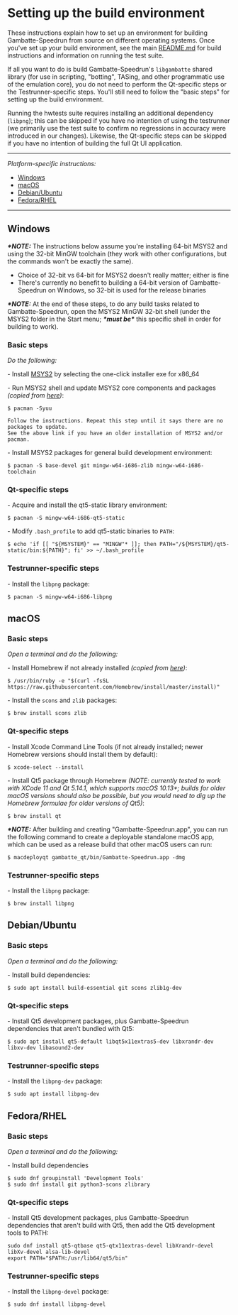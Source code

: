 # Setting up the build environment

These instructions explain how to set up an environment for building Gambatte-Speedrun from source on different operating systems. Once you've set up your build environment, see the main [README.md](README.md) for build instructions and information on running the test suite.

If all you want to do is build Gambatte-Speedrun's `libgambatte` shared library (for use in scripting, "botting", TASing, and other programmatic use of the emulation core), you do not need to perform the Qt-specific steps or the Testrunner-specific steps. You'll still need to follow the "basic steps" for setting up the build environment.

Running the hwtests suite requires installing an additional dependency (`libpng`); this can be skipped if you have no intention of using the testrunner (we primarily use the test suite to confirm no regressions in accuracy were introduced in our changes). Likewise, the Qt-specific steps can be skipped if you have no intention of building the full Qt UI application.

---
*Platform-specific instructions:*
* [Windows](#windows)
* [macOS](#macos)
* [Debian/Ubuntu](#debianubuntu)
* [Fedora/RHEL](#fedorarhel)

---
## Windows

***\*NOTE:*** The instructions below assume you're installing 64-bit MSYS2 and using the 32-bit MinGW toolchain (they work with other configurations, but the commands won't be exactly the same).
* Choice of 32-bit vs 64-bit for MSYS2 doesn't really matter; either is fine
* There's currently no benefit to building a 64-bit version of Gambatte-Speedrun on Windows, so 32-bit is used for the release binaries

***\*NOTE:*** At the end of these steps, to do any build tasks related to Gambatte-Speedrun, open the MSYS2 MinGW 32-bit shell (under the MSYS2 folder in the Start menu; ***\*must be\**** this specific shell in order for building to work).

### Basic steps

*Do the following:*

\- Install [MSYS2](https://www.msys2.org/) by selecting the one-click installer exe for x86_64

\- Run MSYS2 shell and update MSYS2 core components and packages *(copied from [here](https://www.msys2.org/wiki/MSYS2-installation/#iii-updating-packages))*:
```
$ pacman -Syuu

Follow the instructions. Repeat this step until it says there are no packages to update.
See the above link if you have an older installation of MSYS2 and/or pacman.
```
\- Install MSYS2 packages for general build development environment:
```
$ pacman -S base-devel git mingw-w64-i686-zlib mingw-w64-i686-toolchain
```

### Qt-specific steps

\- Acquire and install the qt5-static library environment:
```
$ pacman -S mingw-w64-i686-qt5-static
```
\- Modify `.bash_profile` to add qt5-static binaries to `PATH`:
```
$ echo 'if [[ "${MSYSTEM}" == "MINGW"* ]]; then PATH="/${MSYSTEM}/qt5-static/bin:${PATH}"; fi' >> ~/.bash_profile
```

### Testrunner-specific steps

\- Install the `libpng` package:
```
$ pacman -S mingw-w64-i686-libpng
```

## macOS

### Basic steps

*Open a terminal and do the following:*

\- Install Homebrew if not already installed *(copied from [here](https://brew.sh/))*:
```
$ /usr/bin/ruby -e "$(curl -fsSL https://raw.githubusercontent.com/Homebrew/install/master/install)"
```
\- Install the `scons` and `zlib` packages:
```
$ brew install scons zlib
```

### Qt-specific steps

\- Install Xcode Command Line Tools (if not already installed; newer Homebrew versions should install them by default):
```
$ xcode-select --install
```
\- Install Qt5 package through Homebrew *(NOTE: currently tested to work with XCode 11 and Qt 5.14.1, which supports macOS 10.13+; builds for older macOS versions should also be possible, but you would need to dig up the Homebrew formulae for older versions of Qt5)*:
```
$ brew install qt
```
***\*NOTE:*** After building and creating "Gambatte-Speedrun.app", you can run the following command to create a deployable standalone macOS app, which can be used as a release build that other macOS users can run:
```
$ macdeployqt gambatte_qt/bin/Gambatte-Speedrun.app -dmg
```

### Testrunner-specific steps

\- Install the `libpng` package:
```
$ brew install libpng
```

## Debian/Ubuntu

### Basic steps

*Open a terminal and do the following:*

\- Install build dependencies:
```
$ sudo apt install build-essential git scons zlib1g-dev
```

### Qt-specific steps

\- Install Qt5 development packages, plus Gambatte-Speedrun dependencies that aren't bundled with Qt5:
```
$ sudo apt install qt5-default libqt5x11extras5-dev libxrandr-dev libxv-dev libasound2-dev
```

### Testrunner-specific steps

\- Install the `libpng-dev` package:
```
$ sudo apt install libpng-dev
```

## Fedora/RHEL

### Basic steps

*Open a terminal and do the following:*

\- Install build dependencies
```
$ sudo dnf groupinstall 'Development Tools'
$ sudo dnf install git python3-scons zlibrary
```

### Qt-specific steps

\- Install Qt5 development packages, plus Gambatte-Speedrun dependencies that aren't build with Qt5, then add the Qt5 development tools to PATH:
```
sudo dnf install qt5-qtbase qt5-qtx11extras-devel libXrandr-devel libXv-devel alsa-lib-devel
export PATH="$PATH:/usr/lib64/qt5/bin"
```

### Testrunner-specific steps

\- Install the `libpng-devel` package:
```
$ sudo dnf install libpng-devel
```
